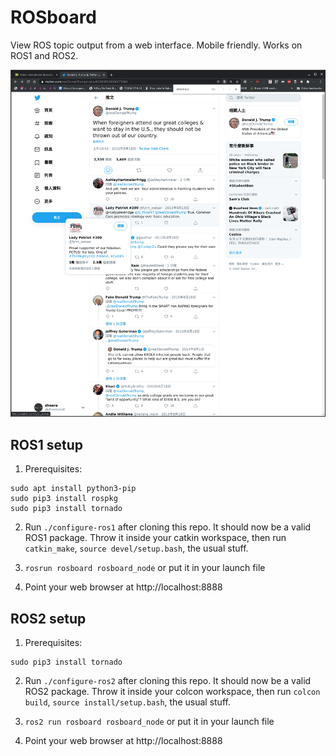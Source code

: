 # ROSboard 

View ROS topic output from a web interface. Mobile friendly. Works on ROS1 and ROS2.

![screenshot](/screenshots/screenshot0.jpg?raw=true "screenshot")

## ROS1 setup

1. Prerequisites:

```
sudo apt install python3-pip
sudo pip3 install rospkg
sudo pip3 install tornado
```

2. Run `./configure-ros1` after cloning this repo. It should now be a valid ROS1 package. Throw it inside your catkin workspace, then run `catkin_make`, `source devel/setup.bash`, the usual stuff.

3. `rosrun rosboard rosboard_node` or put it in your launch file

4. Point your web browser at http://localhost:8888

## ROS2 setup

1. Prerequisites:

```
sudo pip3 install tornado
```

2. Run `./configure-ros2` after cloning this repo. It should now be a valid ROS2 package. Throw it inside your colcon workspace, then run `colcon build`, `source install/setup.bash`, the usual stuff.

3. `ros2 run rosboard rosboard_node` or put it in your launch file

4. Point your web browser at http://localhost:8888
